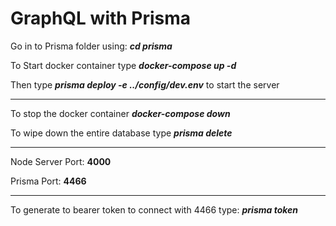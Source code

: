 # GraphQL with Prisma

<p>Go in to Prisma folder using: <b><i>cd prisma</i>
</b></p>
<p>To Start docker container type <i><b>docker-compose up -d</b></i></p>
<p>Then type <b><i>prisma deploy -e ../config/dev.env</i></b>  to start the server</p>
<hr>
<p>To stop the docker container <b><i>docker-compose down</i></b></p>
<p>To wipe down the entire database type <b><i>prisma delete</i></b></p>
<hr>
<p>Node Server Port: <b>4000</b></p>
<p>Prisma Port: <b>4466</b></p>
<hr>
<p>To generate to bearer token to connect with 4466 type: <b><i>prisma token</i></b></p>

